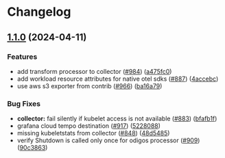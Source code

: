 # Changelog

## [1.1.0](https://github.com/blumamir/odigos/compare/v1.0.54...v1.1.0) (2024-04-11)


### Features

* add transform processor to collector ([#984](https://github.com/blumamir/odigos/issues/984)) ([a475fc0](https://github.com/blumamir/odigos/commit/a475fc084d95e908c412a078057ba27422513981))
* add workload resource attributes for native otel sdks ([#887](https://github.com/blumamir/odigos/issues/887)) ([4accebc](https://github.com/blumamir/odigos/commit/4accebc2aeb1259b7213b52dbee4f3221f5f108d))
* use aws s3 exporter from contrib ([#966](https://github.com/blumamir/odigos/issues/966)) ([ba16a79](https://github.com/blumamir/odigos/commit/ba16a796932d565ba0224a0eb141399875af711e))


### Bug Fixes

* **collector:** fail silently if kubelet access is not available ([#883](https://github.com/blumamir/odigos/issues/883)) ([bfafb1f](https://github.com/blumamir/odigos/commit/bfafb1f0fcb379338a16524fdd4e789aa4dca3fc))
* grafana cloud tempo destination ([#917](https://github.com/blumamir/odigos/issues/917)) ([5228088](https://github.com/blumamir/odigos/commit/5228088773e076df5b3678aee487dfc55c210679))
* missing kubeletstats from collector ([#848](https://github.com/blumamir/odigos/issues/848)) ([48d5485](https://github.com/blumamir/odigos/commit/48d54850f012a32d577137e3162320c1408b1770))
* verify Shutdown is called only once for odigos processor ([#909](https://github.com/blumamir/odigos/issues/909)) ([90c3863](https://github.com/blumamir/odigos/commit/90c3863e7729b0c3f4362c76aea63be12417c1fb))
